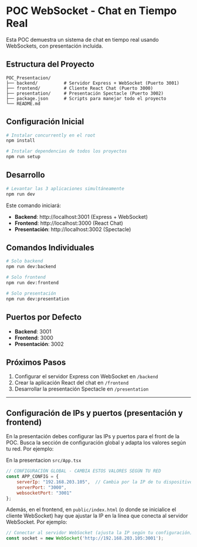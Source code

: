 # POC WebSocket - Chat en Tiempo Real

Esta POC demuestra un sistema de chat en tiempo real usando WebSockets, con presentación incluida.

## Estructura del Proyecto

```
POC_Presentacion/
├── backend/          # Servidor Express + WebSocket (Puerto 3001)
├── frontend/         # Cliente React Chat (Puerto 3000)  
├── presentation/     # Presentación Spectacle (Puerto 3002)
├── package.json      # Scripts para manejar todo el proyecto
└── README.md
```

## Configuración Inicial

```bash
# Instalar concurrently en el root
npm install

# Instalar dependencias de todos los proyectos
npm run setup
```

## Desarrollo

```bash
# Levantar las 3 aplicaciones simultáneamente
npm run dev
```

Este comando iniciará:
- **Backend**: http://localhost:3001 (Express + WebSocket)
- **Frontend**: http://localhost:3000 (React Chat)
- **Presentación**: http://localhost:3002 (Spectacle)

## Comandos Individuales

```bash
# Solo backend
npm run dev:backend

# Solo frontend  
npm run dev:frontend

# Solo presentación
npm run dev:presentation
```

## Puertos por Defecto

- **Backend**: 3001
- **Frontend**: 3000
- **Presentación**: 3002

## Próximos Pasos

1. Configurar el servidor Express con WebSocket en `/backend`
2. Crear la aplicación React del chat en `/frontend`
3. Desarrollar la presentación Spectacle en `/presentation`


---

## Configuración de IPs y puertos (presentación y frontend)

En la presentación debes configurar las IPs y puertos para el front de la POC. Busca la sección de configuración global y adapta los valores según tu red. Por ejemplo:

En la presentacion `src/App.tsx`

```js
// CONFIGURACIÓN GLOBAL - CAMBIA ESTOS VALORES SEGÚN TU RED 
const APP_CONFIG = {
	serverIp: "192.168.203.105",  // Cambia por la IP de tu dispositivo
	serverPort: "3000",
	websocketPort: "3001"
};
```

Además, en el frontend, en `public/index.html` (o donde se inicialice el cliente WebSocket) hay que ajustar la IP en la línea que conecta al servidor WebSocket. Por ejemplo:

```js
// Conectar al servidor WebSocket (ajusta la IP según tu configuración)
const socket = new WebSocket('http://192.168.203.105:3001');
```

